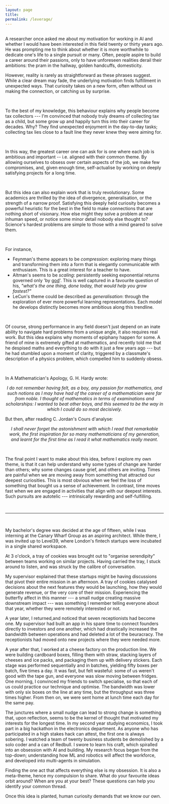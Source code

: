 ```yaml
---
layout: page
title: 
permalink: /leverage/
---
```

<br>
A researcher once asked me about my motivation for working in AI and whether I would have been interested in this field twenty or thirty years ago. He was prompting me to think about whether it is more worthwhile to dedicate one's life to a single pursuit or many. Often, people aspire to build a career around their passions, only to have unforeseen realities derail their ambitions: the pram in the hallway, golden handcuffs, domesticity.

<br>

However, reality is rarely as straightforward as these phrases suggest. While a clear dream may fade, the underlying motivation finds fulfillment in unexpected ways. That curiosity takes on a new form, often without us making the connection, or catching us by surprise.

<!-- In other words, even when a strong dream doesn't actualise, that dream persists in another, less obvious way.  -->

<br>

To the best of my knowledge, this behaviour explains why people become tax collectors --- I'm convinced that nobody truly dreams of collecting tax as a child, but some grow up and happily turn this into their career for decades. Why? They find unexpected enjoyment in the day-to-day tasks; collecting tax lies close to a fault line they never knew they were aiming for. 

<br>

In this way, the greatest career one can ask for is one where each job is ambitious and important -- i.e. aligned with their common theme. By allowing ourselves to obsess over certain aspects of the job, we make few compromises, and, given enough time, self-actualise by working on deeply satisfying projects for a long time. 

<br>

But this idea can also explain work that is truly revolutionary. Some academics are thrilled by the idea of divergence, generalisation, or the strength of a narrow proof. Satisfying this deeply held curiosity becomes a powerful heuristic for the best in the field to make connections that are nothing short of visionary. How else might they solve a problem at near inhuman speed, or notice some minor detail nobody else thought to? Science's hardest problems are simple to those with a mind geared to solve them.

<br>

For instance, 
- Feynman's theme appears to be *compression*: exploring many things and transforming them into a form that is elegantly communicable with enthusiasm. This is a great interest for a teacher to have. 
- Altman's seems to be *scaling*: persistently seeking exponential returns governed only 'by <a href="https://twitter.com/sama/status/1760473881884987606?lang=en-GB" class='leverage'>god</a>'. This is well captured in a favourite question of his, *"what's the one thing, done today, that would help you grow fastest?"* 
- LeCun's theme could be described as <em>generalisation</em>: through the exploration of ever more powerful learning representations. Each model he develops distinctly becomes more ambitious along this trendline.

<br>

Of course, strong performance in any field doesn't just depend on an inate ability to navigate hard problems from a unique angle, it also requires real work. But this idea explains why moments of epiphany happen for some. A friend of mine is extremely gifted at mathematics, and recently told me that he despised maths and everything to do with it just a few years ago --- but he had stumbled upon a moment of clarity, triggered by a classmate's description of a physics problem, which compelled him to suddenly obsess. 

<br>

In A Mathematician's Apology, G. H. Hardy wrote:

<p style="text-align: center;"><em>I do not remember having felt, as a boy, any passion for mathematics, and such notions as I may have had of the career of a mathematician were far from noble. I thought of mathematics in terms of examinations and scholarships: I wanted to beat other boys, and this seemed to be the way in which I could do so most decisively.</em></p>

But then, after reading C. Jordan's Cours d'analyse:

<p style="text-align: center;"><em>I shall never forget the astonishment with which I read that remarkable work, the first inspiration for so many mathematicians of my generation, and learnt for the first time as I read it what mathematics really meant.</em></p>

<br>

The final point I want to make about this idea, before I explore my own theme, is that it can help understand why some types of change are harder than others; why some changes cause grief, and others are inviting. Times are painful when we are moving away from something that attracted our deepest curiosities. This is most obvious when we feel the loss of something that bought us a sense of achievement. In contrast, time moves fast when we are engaged in activities that align with our deepest interests. Such pursuits are autotelic --- intrinsically rewarding and self-fulfilling.

<br>

---

<br>

My bachelor's degree was decided at the age of fifteen, while I was interning at the Canary Wharf Group as an aspiring architect. While there, I was invited up to Level39, where London's fintech startups were incubated in a single shared workspace. 

At 3 o'clock, a tray of cookies was brought out to "organise serendipity" between teams working on similar projects. Having carried the tray, I stuck around to listen, and was struck by the calibre of conversation. 

My supervisor explained that these startups might be having discussions that pivot their entire mission in an afternoon. A tray of cookies catalysed decisions about the next features they would be launching, how they would generate revenue, or the very core of their mission. Experiencing the butterfly affect in this manner --- a small nudge creating massive downstream impact --- was something I remember telling everyone about that year, whether they were remotely interested or not.

A year later, I returned,and noticed that seven receptionists had become one. My supervisor had built an app in his spare time to connect founders directly to investors and one another, which had drastically increased the bandwidth between operations and had deleted a lot of the beuracracy. The receptionists had moved onto new projects where they were needed more. 

A year after that, I worked at a cheese factory on the production line. We were building cardboard boxes, filling them with straw, stacking layers of cheeses and ice packs, and packaging them up with delivery stickers. Each stage was performed sequentially and in batches, yielding fifty boxes per batch, five times a day. It was fast, but felt wasteful: some of us weren't good with the tape gun, and everyone was slow moving between fridges. One morning, I convinced my friends to switch specialise, so that each of us could practice our technique and optimise. The bandwidth was lower with only six boxes on the line at any time, but the throughput was three times higher. From then on, we were sent home at lunch time each day for the same pay. 

The junctures where a small nudge can lead to strong change is something that, upon reflection, seems to be the kernel of thought that motivated my interests for the longest time. In my second year studying economics, I took part in a big hackathon in the electronics department. As anyone who has participated in a high stakes hack can attest, the first one is always sobering. I watched a team of twenty business students be demolished by a solo coder and a can of Redbull. I swore to learn his craft, which spiralled into an obsession with AI and building. My research focus began from the top-down; understanding how ML and robotics will affect the workforce, and developed into multi-agents in simulation. 

Finding the one act that affects everything else is my obsession. It is also a meta-theme, hence my compulsion to share. What do your favourite ideas orbit around? When are you at your best? These questions can help you identify your common thread. 

Once this idea is planted, human curiosity demands that we know our own. 
